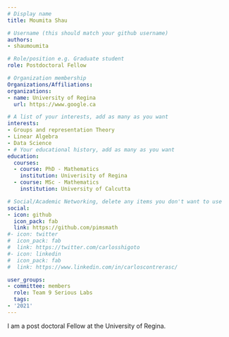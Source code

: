 ```yaml
---
# Display name
title: Moumita Shau

# Username (this should match your github username)
authors:
- shaumoumita

# Role/position e.g. Graduate student
role: Postdoctoral Fellow

# Organization membership
Organizations/Affiliations:
organizations:
- name: University of Regina
  url: https://www.google.ca

# A list of your interests, add as many as you want
interests:
- Groups and representation Theory
- Linear Algebra
- Data Science
- # Your educational history, add as many as you want
education:
  courses:
  - course: PhD - Mathematics
    institution: Univerisity of Regina
  - course: MSc - Mathematics
    institution: University of Calcutta

# Social/Academic Networking, delete any items you don't want to use
social:
- icon: github
  icon_pack: fab
  link: https://github.com/pimsmath
#- icon: twitter
#  icon_pack: fab
#  link: https://twitter.com/carlosshigoto
#- icon: linkedin
#  icon_pack: fab
#  link: https://www.linkedin.com/in/carloscontrerasc/

user_groups:
- committee: members
  role: Team 9 Serious Labs
  tags:
- '2021'
---
```

I am a post doctoral Fellow at the University of Regina.

